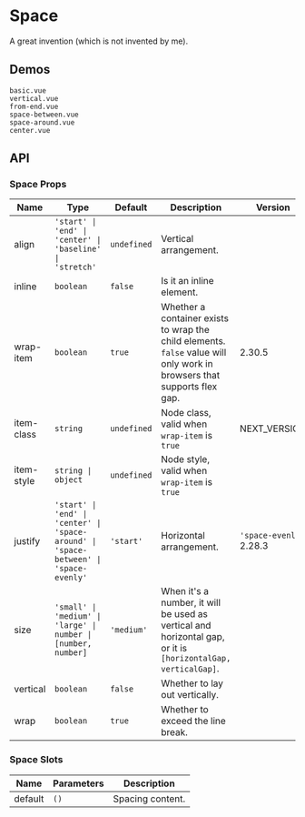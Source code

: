 # Space

A great invention (which is not invented by me).

## Demos

```demo
basic.vue
vertical.vue
from-end.vue
space-between.vue
space-around.vue
center.vue
```

## API

### Space Props

| Name | Type | Default | Description | Version |
| --- | --- | --- | --- | --- |
| align | `'start' \| 'end' \| 'center' \| 'baseline' \| 'stretch'` | `undefined` | Vertical arrangement. |  |
| inline | `boolean` | `false` | Is it an inline element. |  |
| wrap-item | `boolean` | `true` | Whether a container exists to wrap the child elements. `false` value will only work in browsers that supports flex gap. | 2.30.5 |
| item-class | `string` | `undefined` | Node class, valid when `wrap-item` is `true` | NEXT_VERSION |
| item-style | `string \| object` | `undefined` | Node style, valid when `wrap-item` is `true` |  |
| justify | `'start' \| 'end' \| 'center' \| 'space-around' \| 'space-between' \| 'space-evenly'` | `'start'` | Horizontal arrangement. | `'space-evenly'` 2.28.3 |
| size | `'small' \| 'medium' \| 'large' \| number \| [number, number]` | `'medium'` | When it's a number, it will be used as vertical and horizontal gap, or it is `[horizontalGap, verticalGap]`. |  |
| vertical | `boolean` | `false` | Whether to lay out vertically. |  |
| wrap | `boolean` | `true` | Whether to exceed the line break. |  |

### Space Slots

| Name    | Parameters | Description      |
| ------- | ---------- | ---------------- |
| default | `()`       | Spacing content. |
